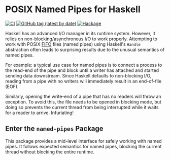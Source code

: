 # POSIX Named Pipes for Haskell

[![CI](https://github.com/pjones/named-pipes/workflows/CI/badge.svg)](https://github.githubassets.com/images/modules/site/features/actions-icon-actions.svg)
[![GitHub tag (latest by date)](https://img.shields.io/github/v/tag/pjones/named-pipes?label=release)](https://github.com/pjones/named-pipes/releases)
[![Hackage](https://img.shields.io/hackage/v/named-pipes)](https://hackage.haskell.org/package/named-pipes)

Haskell has an advanced I/O manager in its runtime system.  However,
it relies on non-blocking/asynchronous I/O to work properly.
Attempting to work with POSIX [FIFO][] files (named pipes) using
Haskell's `Handle` abstraction often leads to surprising results due to the
unusual semantics of named pipes.

For example: a typical use case for named pipes is to connect a
process to the read-end of the pipe and block until a writer has
attached and started sending data downstream.  Since Haskell defaults
to non-blocking I/O, reading from a pipe with no writers will
immediately result in an end-of-file (EOF).

Similarly, opening the write-end of a pipe that has no readers will
throw an exception.  To avoid this, the file needs to be opened in
blocking mode, but doing so prevents the current thread from being
interrupted while it waits for a reader to arrive.  Infuriating!

## Enter the `named-pipes` Package

This package provides a mid-level interface for safely working with
named pipes.  It follows expected semantics for named pipes, blocking
the current thread without blocking the entire runtime.

[fifo]: https://www.man7.org/linux/man-pages/man7/fifo.7.html
